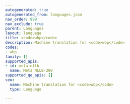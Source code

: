 ```yaml
---
autogenerated: true
autogenerated_from: languages.json
nav_order: 999
nav_exclude: true
parent: Languages
layout: language
title: <code>wbp</code>
description: Machine translation for <code>wbp</code>
codes:
- wbp
family: []
supported_apis:
- id: meta-nllb
  name: Meta NLLB-200
supported_qe_apis: []
seo:
  name: Machine translation for <code>wbp</code>
  type: Language

---
```


